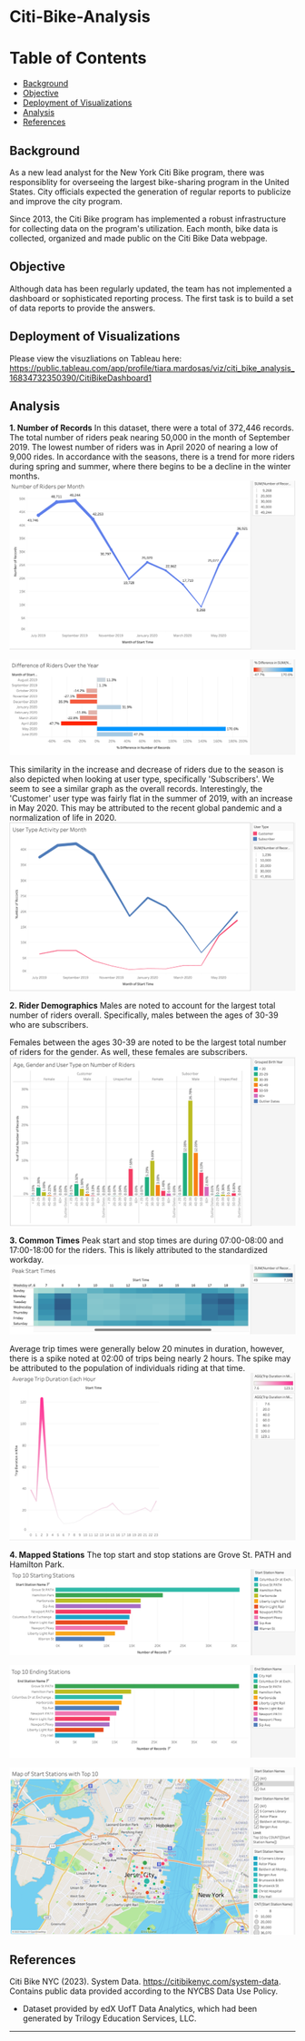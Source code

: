 # Citi-Bike-Analysis


Table of Contents
=================

  * [Background](#background)
  * [Objective](#objective)
  * [Deployment of Visualizations](#deployment-of-visualizations)
  * [Analysis](#analysis)
  * [References](#references)



## Background


As a new lead analyst for the New York Citi Bike program, there was responsiblity for overseeing the largest bike-sharing program in the United States. City officials expected the generation of regular reports to publicize and improve the city program. 

Since 2013, the Citi Bike program has implemented a robust infrastructure for collecting data on the program's utilization. Each month, bike data is collected, organized and made public on the Citi Bike Data webpage. 



## Objective


Although data has been regularly updated, the team has not implemented a dashboard or sophisticated reporting process. The first task is to build a set of data reports to provide the answers.



## Deployment of Visualizations


Please view the visuzliations on Tableau here: https://public.tableau.com/app/profile/tiara.mardosas/viz/citi_bike_analysis_16834732350390/CitiBikeDashboard1



## Analysis


**1. Number of Records**
In this dataset, there were a total of 372,446 records. The total number of riders peak nearing 50,000 in the month of September 2019. The lowest number of riders was in April 2020 of nearing a low of 9,000 rides. In accordance with the seasons, there is a trend for more riders during spring and summer, where there begins to be a decline in the winter months. 
![number_of_riders_monthly](images/number_of_riders_monthly.png)   

![rider_differences_year](images/rider_differences_year.png)  


This similarity in the increase and decrease of riders due to the season is also depicted when looking at user type, specifically 'Subscribers'. We seem to see a similar graph as the overall records. Interestingly, the 'Customer' user type was fairly flat in the summer of 2019, with an increase in May 2020. This may be attributed to the recent global pandemic and a normalization of life in 2020. 
![user_type_activity_monthly](images/user_type_activity_monthly.png) 


**2. Rider Demographics**
Males are noted to account for the largest total number of riders overall. Specifically, males between the ages of 30-39 who are subscribers.

Females between the ages 30-39 are noted to be the largest total number of riders for the gender. As well, these females are subscribers. 
![demographics_riders](images/demographics_riders.png) 


**3. Common Times**
Peak start and stop times are during 07:00-08:00 and 17:00-18:00 for the riders. This is likely attributed to the standardized workday. 
![peak_start_time](images/peak_start_time.png) 


Average trip times were generally below 20 minutes in duration, however, there is a spike noted at 02:00 of trips being nearly 2 hours. The spike may be attributed to the population of individuals riding at that time.
![avg_trip_duration](images/avg_trip_duration.png) 


**4. Mapped Stations**
The top start and stop stations are Grove St. PATH and Hamilton Park. 
![top_10_starting_stations](images/top_10_starting_stations.png) 

![top_10_ending_stations](images/top_10_ending_stations.png) 

![map_start_stations](images/map_start_stations.png) 



## References 


Citi Bike NYC (2023). System Data. https://citibikenyc.com/system-data. Contains public data provided according to the NYCBS Data Use Policy.

* Dataset provided by edX UofT Data Analytics, which had been generated by Trilogy Education Services, LLC. 

- - -
